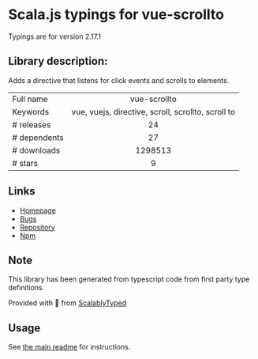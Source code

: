 
# Scala.js typings for vue-scrollto

Typings are for version 2.17.1

## Library description:
Adds a directive that listens for click events and scrolls to elements.

|                    |                 |
| ------------------ | :-------------: |
| Full name          | vue-scrollto |
| Keywords           | vue, vuejs, directive, scroll, scrollto, scroll to |
| # releases         | 24 |
| # dependents       | 27 |
| # downloads        | 1298513 |
| # stars            | 9 |

## Links
- [Homepage](https://github.com/rigor789/vue-scrollto#readme)
- [Bugs](https://github.com/rigor789/vue-scrollto/issues)
- [Repository](https://github.com/rigor789/vue-scrollto)
- [Npm](https://www.npmjs.com/package/vue-scrollto)
    


## Note
This library has been generated from typescript code from first party type definitions.

Provided with :purple_heart: from [ScalablyTyped](https://github.com/oyvindberg/ScalablyTyped)

## Usage
See [the main readme](../../readme.md) for instructions.


